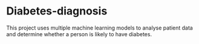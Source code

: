 # Diabetes-diagnosis
This project uses multiple machine learning models to analyse patient data and determine whether a person is likely to have diabetes.
